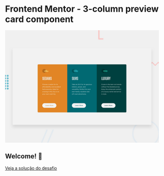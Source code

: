 # Frontend Mentor - 3-column preview card component

![Design preview for the 3-column preview card component coding challenge](./design/desktop-preview.jpg)

## Welcome! 👋

[Veja a solução do desafio](https://vdr-crowley.github.io/componente_cart_3_columns/)